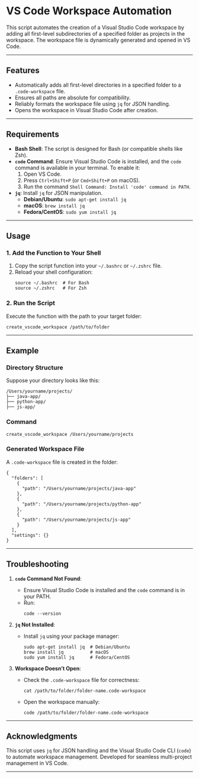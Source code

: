 # **VS Code Workspace Automation**

This script automates the creation of a Visual Studio Code workspace by adding all first-level subdirectories of a specified folder as projects in the workspace. The workspace file is dynamically generated and opened in VS Code.

---

## **Features**
- Automatically adds all first-level directories in a specified folder to a `.code-workspace` file.
- Ensures all paths are absolute for compatibility.
- Reliably formats the workspace file using `jq` for JSON handling.
- Opens the workspace in Visual Studio Code after creation.

---

## **Requirements**
- **Bash Shell**: The script is designed for Bash (or compatible shells like Zsh).
- **`code` Command**: Ensure Visual Studio Code is installed, and the `code` command is available in your terminal. To enable it:
  1. Open VS Code.
  2. Press `Ctrl+Shift+P` (or `Cmd+Shift+P` on macOS).
  3. Run the command `Shell Command: Install 'code' command in PATH`.
- **`jq`**: Install `jq` for JSON manipulation.
  - **Debian/Ubuntu**: `sudo apt-get install jq`
  - **macOS**: `brew install jq`
  - **Fedora/CentOS**: `sudo yum install jq`

---

## **Usage**

### **1. Add the Function to Your Shell**
1. Copy the script function into your `~/.bashrc` or `~/.zshrc` file.
2. Reload your shell configuration:
   ```
   source ~/.bashrc  # For Bash
   source ~/.zshrc   # For Zsh
   ```

### **2. Run the Script**
Execute the function with the path to your target folder:
```
create_vscode_workspace /path/to/folder
```

---

## **Example**

### **Directory Structure**
Suppose your directory looks like this:
```
/Users/yourname/projects/
├── java-app/
├── python-app/
├── js-app/
```

### **Command**
```
create_vscode_workspace /Users/yourname/projects
```

### **Generated Workspace File**
A `.code-workspace` file is created in the folder:
```
{
  "folders": [
    {
      "path": "/Users/yourname/projects/java-app"
    },
    {
      "path": "/Users/yourname/projects/python-app"
    },
    {
      "path": "/Users/yourname/projects/js-app"
    }
  ],
  "settings": {}
}
```

---

## **Troubleshooting**

1. **`code` Command Not Found**:
   - Ensure Visual Studio Code is installed and the `code` command is in your PATH.
   - Run:
     ```
     code --version
     ```

2. **`jq` Not Installed**:
   - Install `jq` using your package manager:
     ```
     sudo apt-get install jq  # Debian/Ubuntu
     brew install jq          # macOS
     sudo yum install jq      # Fedora/CentOS
     ```

3. **Workspace Doesn’t Open**:
   - Check the `.code-workspace` file for correctness:
     ```
     cat /path/to/folder/folder-name.code-workspace
     ```
   - Open the workspace manually:
     ```
     code /path/to/folder/folder-name.code-workspace
     ```

---

## **Acknowledgments**
This script uses `jq` for JSON handling and the Visual Studio Code CLI (`code`) to automate workspace management. Developed for seamless multi-project management in VS Code.

---